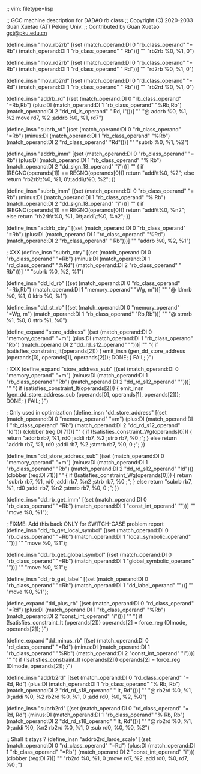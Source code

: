 ;; vim: filetype=lisp

;; GCC machine description for DADAO rb class
;; Copyright (C) 2020-2033 Guan Xuetao (AT) Peking Univ.
;; Contributed by Guan Xuetao <gxt@pku.edu.cn>

(define_insn "mov_rb2rb"
  [(set (match_operand:DI 0 "rb_class_operand" "= Rb")
        (match_operand:DI 1 "rb_class_operand" "  Rb"))]
	""
	"rb2rb	%0, %1, 0")

(define_insn "mov_rd2rb"
  [(set (match_operand:DI 0 "rb_class_operand" "= Rb")
        (match_operand:DI 1 "rd_class_operand" "  Rd"))]
	""
	"rd2rb	%0, %1, 0")

(define_insn "mov_rb2rd"
  [(set (match_operand:DI 0 "rd_class_operand" "= Rd")
        (match_operand:DI 1 "rb_class_operand" "  Rb"))]
	""
	"rb2rd	%0, %1, 0")

(define_insn "addrb_rd"
  [(set      (match_operand:DI 0 "rb_class_operand" "=Rb,Rb")
    (plus:DI (match_operand:DI 1 "rb_class_operand" "%Rb,Rb")
             (match_operand:DI 2 "dd_rd_ls_operand" " Rd, i")))]
	""
	"@
	addrb	%0, %1, %2
	move	rd7, %2	\;addrb	%0, %1, rd7")

(define_insn "subrb_rd"
  [(set      (match_operand:DI 0 "rb_class_operand" "=Rb")
   (minus:DI (match_operand:DI 1 "rb_class_operand" "%Rb")
             (match_operand:DI 2 "rd_class_operand" "Rd")))]
	""
	"subrb	%0, %1, %2")

(define_insn "addrb_imm"
  [(set       (match_operand:DI 0 "rb_class_operand"  "= Rb")
     (plus:DI (match_operand:DI 1 "rb_class_operand"  "% Rb")
              (match_operand:DI 2 "dd_sign_18_operand"   "i")))]
  ""
  { if (REGNO(operands[1])
     == REGNO(operands[0])) return  "addi\t%0, %2";
    else return "rb2rb\t%0, %1, 0\t\;addi\t%0, %2";
  })

(define_insn "subrb_imm"
  [(set       (match_operand:DI 0 "rb_class_operand"  "= Rb")
    (minus:DI (match_operand:DI 1 "rb_class_operand"  "% Rb")
              (match_operand:DI 2 "dd_sign_18_operand"   "i")))]
  ""
  { if (REGNO(operands[1])
     == REGNO(operands[0])) return  "addi\t%0, %n2";
    else return "rb2rb\t%0, %1, 0\t\;addi\t%0, %n2";
  })

(define_insn "addrb_ctry"
  [(set      (match_operand:DI 0 "rb_class_operand"  "=Rb")
    (plus:DI (match_operand:DI 1 "rd_class_operand"  "%Rd")
             (match_operand:DI 2 "rb_class_operand"  " Rb")))]
	""
	"addrb	%0, %2, %1")

; XXX
(define_insn "subrb_ctry"
  [(set      (match_operand:DI 0 "rb_class_operand"  "=Rb")
   (minus:DI (match_operand:DI 1 "rd_class_operand"  "%Rd")
             (match_operand:DI 2 "rb_class_operand"  " Rb")))]
	""
	"subrb	%0, %2, %1")

(define_insn "dd_ld_rb"
  [(set (match_operand:DI 0 "rb_class_operand" "=Rb,Rb")
        (match_operand:DI 1 "memory_operand"    "Wg, m"))]
	""
	"@
	ldmrb	%0, %1, 0
	ldrb	%0, %1")

(define_insn "dd_st_rb"
  [(set (match_operand:DI 0 "memory_operand"  "=Wg, m")
        (match_operand:DI 1 "rb_class_operand" "Rb,Rb"))]
	""
	"@
	stmrb	%1, %0, 0
	strb	%1, %0")

(define_expand "store_address"
  [(set      (match_operand:DI 0 "memory_operand"    "=m")
    (plus:DI (match_operand:DI 1 "rb_class_operand"  "Rb")
             (match_operand:DI 2 "dd_rd_s12_operand" "")))]
	""
	"{
	  if (satisfies_constraint_It(operands[2])) {
	     emit_insn (gen_dd_store_address (operands[0], operands[1], operands[2]));
	     DONE;
	  }
	  FAIL;
	}")

; XXX
(define_expand "store_address_sub"
  [(set      (match_operand:DI 0 "memory_operand"    "=m")
   (minus:DI (match_operand:DI 1 "rb_class_operand"  "Rb")
             (match_operand:DI 2 "dd_rd_s12_operand" "")))]
	""
	"{
	  if (satisfies_constraint_It(operands[2])) {
	     emit_insn (gen_dd_store_address_sub (operands[0], operands[1], operands[2]));
	     DONE;
	  }
	  FAIL;
	}")

; Only used in optimization
(define_insn "dd_store_address"
  [(set      (match_operand:DI 0 "memory_operand"    "=m")
    (plus:DI (match_operand:DI 1 "rb_class_operand"  "Rb")
	     (match_operand:DI 2 "dd_rd_s12_operand" "Id")))
	(clobber (reg:DI 71))]
	""
	{
	  if (!satisfies_constraint_Wg(operands[0]))
	    {
		return "addrb	rb7, %1, rd0	\;addi	rb7, %2	\;strb	rb7, %0	\;";
	    }
	  else
		return "addrb   rb7, %1, rd0    \;addi	rb7, %2	\;stmrb  rb7, %0, 0 \;";
	})

(define_insn "dd_store_address_sub"
  [(set      (match_operand:DI 0 "memory_operand"    "=m")
   (minus:DI (match_operand:DI 1 "rb_class_operand"  "Rb")
	     (match_operand:DI 2 "dd_rd_s12_operand" "Id")))
	(clobber (reg:DI 71))]
	""
	{
	  if (!satisfies_constraint_Wg(operands[0]))
	    {
		return "subrb	rb7, %1, rd0	\;addi	rb7, %n2	\;strb	rb7, %0	\;";
	    }
	  else
		return "subrb   rb7, %1, rd0    \;addi	rb7, %n2	\;stmrb  rb7, %0, 0 \;";
	})

(define_insn "dd_rb_get_imm"
  [(set (match_operand:DI 0 "rb_class_operand" "=Rb")
        (match_operand:DI 1 "const_int_operand"  ""))]
	""
	"move	%0, %1");

; FIXME: Add this back ONLY for SWITCH-CASE problem report
(define_insn "dd_rb_get_local_symbol"
  [(set (match_operand:DI 0 "rb_class_operand" "=Rb")
        (match_operand:DI 1 "local_symbolic_operand"  ""))]
	""
	"move	%0, %1");

(define_insn "dd_rb_get_global_symbol"
  [(set (match_operand:DI 0 "rb_class_operand" "=Rb")
        (match_operand:DI 1 "global_symbolic_operand"  ""))]
	""
	"move	%0, %1");

(define_insn "dd_rb_get_label"
  [(set (match_operand:DI 0 "rb_class_operand" "=Rb")
        (match_operand:DI 1 "dd_label_operand"  ""))]
	""
	"move	%0, %1");

(define_expand "dd_plus_rb"
  [(set      (match_operand:DI 0 "rd_class_operand" "=Rd")
    (plus:DI (match_operand:DI 1 "rb_class_operand" "%Rb")
             (match_operand:DI 2 "const_int_operand" "i")))]
	""
	"{
	  if (!satisfies_constraint_It (operands[2]))
	    operands[2] = force_reg (DImode, operands[2]);
	}")

(define_expand "dd_minus_rb"
  [(set      (match_operand:DI 0 "rd_class_operand" "=Rd")
   (minus:DI (match_operand:DI 1 "rb_class_operand" "%Rb")
             (match_operand:DI 2 "const_int_operand" "i")))]
	""
	"{
	  if (!satisfies_constraint_It (operands[2]))
	    operands[2] = force_reg (DImode, operands[2]);
	}")

(define_insn "addrb2rd"
  [(set      (match_operand:DI 0 "rd_class_operand"  "= Rd, Rd")
    (plus:DI (match_operand:DI 1 "rb_class_operand"  "% Rb, Rb")
	     (match_operand:DI 2 "dd_rd_s18_operand" "  It, Rd")))]
	""
	"@
	rb2rd	%0, %1, 0	\;addi	%0, %2
	rb2rd	%0, %1, 0	\;add	rd0, %0, %2, %0")

(define_insn "subrb2rd"
  [(set      (match_operand:DI 0 "rd_class_operand"  "= Rd, Rd")
   (minus:DI (match_operand:DI 1 "rb_class_operand"  "% Rb, Rb")
	     (match_operand:DI 2 "dd_rd_s18_operand" "  It, Rd")))]
	""
	"@
	rb2rd	%0, %1, 0	\;addi	%0, %n2
	rb2rd	%0, %1, 0	\;sub	rd0, %0, %0, %2")

;; Shall it stays ?
(define_insn "addrb2rd_larde_scale"
  [(set      (match_operand:DI 0 "rd_class_operand" "=Rd")
    (plus:DI (match_operand:DI 1 "rb_class_operand" "=Rb")
             (match_operand:DI 2 "const_int_operand"  "i")))
	(clobber (reg:DI 7))]
	""
	"rb2rd	%0, %1, 0	\;move	rd7, %2	\;add	rd0, %0, rd7, %0	\;")
